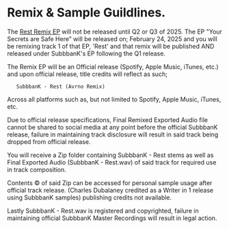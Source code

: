 # Remix & Sample Guildlines. 

The <ins>Rest Remix EP</ins> will not be released until Q2 or Q3 of 2025. The EP "Your Secrets are Safe Here" will be released on; February 24, 2025 and you will be remixing track 1 of that EP, 'Rest' and that remix will be published AND released under SubbbanK's EP following the Q1 release.

The Remix EP will be an Official release (Spotify, Apple Music, iTunes, etc.) and upon official release, title credits will reflect as such;

       SubbbanK - Rest (Avrno Remix) 

 Across all platforms such as, but not limited to Spotify, Apple Music, iTunes, etc. 


Due to official release specifications, Final Remixed Exported Audio file cannot be shared to social media at any point before the official  SubbbanK release, failure in maintaining track disclosure will result in said track being dropped from official release. 


You will receive a Zip folder containing SubbbanK - Rest stems as well as Final Exported Audio (SubbbanK - Rest.wav) of said track for required use in track composition. 


Contents ©️   of said Zip can be accessed for personal sample usage after official track release. (Charles Dubalaney credited as a Writer in 1 release using SubbbanK samples) publishing credits not available. 


Lastly SubbbanK - Rest.wav is registered and copyrighted, failure in maintaining official SubbbanK Master Recordings will result in legal action.
